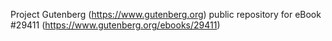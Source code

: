 Project Gutenberg (https://www.gutenberg.org) public repository for eBook #29411 (https://www.gutenberg.org/ebooks/29411)
